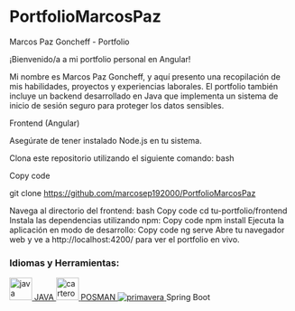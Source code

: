 # PortfolioMarcosPaz


Marcos Paz Goncheff - Portfolio



¡Bienvenido/a a mi portfolio personal en Angular! 


Mi nombre es Marcos Paz Goncheff, y aquí presento una recopilación de mis habilidades, proyectos y experiencias laborales. El portfolio también incluye un backend desarrollado en Java que implementa un sistema de inicio de sesión seguro para proteger los datos sensibles.
 
Frontend (Angular)


Asegúrate de tener instalado Node.js en tu sistema.

Clona este repositorio utilizando el siguiente comando:
bash

Copy code

git clone https://github.com/marcosep192000/PortfolioMarcosPaz

Navega al directorio del frontend:
bash
Copy code
cd tu-portfolio/frontend
Instala las dependencias utilizando npm:
Copy code
npm install
Ejecuta la aplicación en modo de desarrollo:
Copy code
ng serve
Abre tu navegador web y ve a http://localhost:4200/ para ver el portfolio en vivo.



<h3 align= "left">Idiomas y Herramientas:</h3>
<p align="left"> <a href="https://www.java.com" target="_blank" rel="noreferrer"> <img src="https://raw.githubusercontent.com/devicons /devicon/master/icons/java/java-original.svg" alt="java" width="40" height="40"/> </a> <a href="https://postman.com" destino ="_blank" rel="noreferrer"> JAVA <img src="https://www.vectorlogo.zone/logos/getpostman/getpostman-icon.svg" alt="cartero" width="40" height="40" /> </a> <a href="https://spring.io/" target="_blank" rel="noreferrer"> POSMAN <img src="https://www.vectorlogo.zone/logos/springio/springio-icon.svg" alt="primavera" ancho="40" altura="40"/> </a>Spring Boot </p>


 
